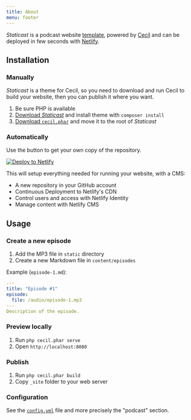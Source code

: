 ```yaml
---
title: About
menu: footer
---
```


_Staticast_ is a podcast website [template](https://github.com/Cecilapp/staticast#installation), powered by [Cecil](https://cecil.app) and can be deployed in few seconds with [Netlify](https://app.netlify.com/start/deploy?repository=https://github.com/Cecilapp/staticast&stack=cms).

## Installation

### Manually

_Staticast_ is a theme for Cecil, so you need to download and run Cecil to build your website, then you can publish it where you want.

1. Be sure PHP is available
2. [Download _Staticast_](https://github.com/Cecilapp/staticast/archive/master.zip) and install theme with `composer install`
3. [Download `cecil.phar`](https://github.com/Cecilapp/Cecil/releases/latest/download/cecil.phar) and move it to the root of _Staticast_

### Automatically

Use the button to get your own copy of the repository.

[![Deploy to Netlify](https://www.netlify.com/img/deploy/button.svg)](https://app.netlify.com/start/deploy?repository=https://github.com/Cecilapp/staticast&stack=cms)

This will setup everything needed for running your website, with a CMS:

- A new repository in your GitHub account
- Continuous Deployment to Netlify's CDN
- Control users and access with Netlify Identity
- Manage content with Netlify CMS

## Usage

### Create a new episode

1. Add the MP3 file in `static` directory
2. Create a new Markdown file in `content/episodes`

Example (`episode-1.md`):

```yaml
---
title: "Episode #1"
episode:
  file: /audio/episode-1.mp3
---
Description of the episode.
```

### Preview locally

1. Run `php cecil.phar serve`
2. Open `http://localhost:8080`

### Publish

1. Run `php cecil.phar build`
2. Copy `_site` folder to your web server

### Configuration

See the [`config.yml`](https://github.com/Cecilapp/staticast/blob/f96067544f3d2e700b939c94a84cd8650cfc435b/config.yml#L25) file and more precisely the "podcast" section.
